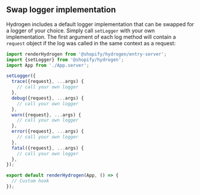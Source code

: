 ## Swap logger implementation

Hydrogen includes a default logger implementation that can be swapped for a logger of your choice. Simply call `setLogger` with your own implementation.
The first argument of each log method will contain a `request` object if the log was called in the same context as a request:

```js
import renderHydrogen from '@shopify/hydrogen/entry-server';
import {setLogger} from '@shopify/hydrogen';
import App from './App.server';

setLogger({
  trace({request}, ...args) {
    // call your own logger
  },
  debug({request}, ...args) {
    // call your own logger
  },
  warn({request}, ...args) {
    // call your own logger
  },
  error({request}, ...args) {
    // call your own logger
  },
  fatal({request}, ...args) {
    // call your own logger
  },
});

export default renderHydrogen(App, () => {
  // Custom hook
});
```

